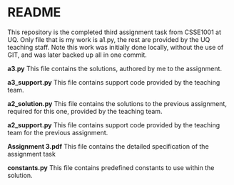 # README

This repository is the completed third assignment task from CSSE1001 at UQ. Only file that is my work is a1.py, the rest are provided by the UQ teaching staff.
Note this work was initially done locally, without the use of GIT, and was later backed up all in one commit.

**a3.py**
This file contains the solutions, authored by me to the assignment.

**a3_support.py**
This file contains support code provided by the teaching team.

**a2_solution.py**
This file contains the solutions to the previous assignment, required for this one, provided by the teaching team.

**a2_support.py**
This file contains support code provided by the teaching team for the previous assignment.

**Assignment 3.pdf**
This file contains the detailed specification of the assignment task

**constants.py**
This file contains predefined constants to use within the solution.
